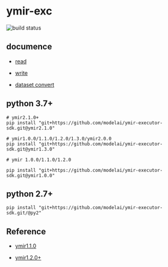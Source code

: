 # ymir-exc

![build status](https://github.com/modelai/ymir-executor-sdk/actions/workflows/ci.yml/badge.svg?branch=ymir2.1.0)

## documence

- [read](docs/read.md)

- [write](docs/write.md)

- [dataset convert](docs/dataset_convert.md)

## python 3.7+
```
# ymir2.1.0+
pip install "git+https://github.com/modelai/ymir-executor-sdk.git@ymir2.1.0"

# ymir1.0.0/1.1.0/1.2.0/1.3.0/ymir2.0.0
pip install "git+https://github.com/modelai/ymir-executor-sdk.git@ymir1.3.0"

# ymir 1.0.0/1.1.0/1.2.0

pip install "git+https://github.com/modelai/ymir-executor-sdk.git@ymir1.0.0"
```

## python 2.7+

```
pip install "git+https://github.com/modelai/ymir-executor-sdk.git/@py2"
```

## Reference

- [ymir1.1.0](https://github.com/IndustryEssentials/ymir/tree/master/docker_executor/sample_executor/executor)

- [ymir1.2.0+](https://github.com/IndustryEssentials/ymir/tree/dev/docker_executor/sample_executor/ymir_exc)
